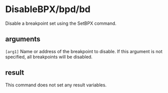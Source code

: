 # DisableBPX/bpd/bd

Disable a breakpoint set using the SetBPX command.

## arguments

`[arg1]` Name or address of the breakpoint to disable. If this argument is not specified, all breakpoints will be disabled.

## result

This command does not set any result variables.
